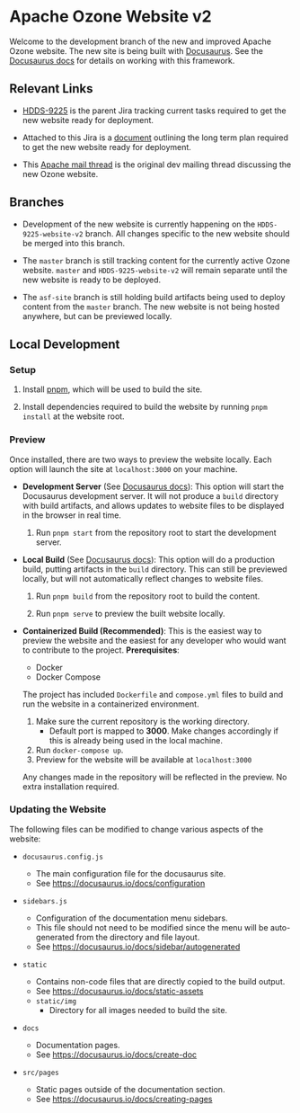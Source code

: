 <!--
 Licensed under the Apache License, Version 2.0 (the "License");
 you may not use this file except in compliance with the License.
 You may obtain a copy of the License at

   http://www.apache.org/licenses/LICENSE-2.0

 Unless required by applicable law or agreed to in writing, software
 distributed under the License is distributed on an "AS IS" BASIS,
 WITHOUT WARRANTIES OR CONDITIONS OF ANY KIND, either express or implied.
 See the License for the specific language governing permissions and
 limitations under the License. See accompanying LICENSE file.
-->

# Apache Ozone Website v2

Welcome to the development branch of the new and improved Apache Ozone website. The new site is being built with [Docusaurus](https://docusaurus.io/). See the [Docusaurus docs](https://docusaurus.io/docs) for details on working with this framework.

## Relevant Links

- [HDDS-9225](https://issues.apache.org/jira/browse/HDDS-9225) is the parent Jira tracking current tasks required to get the new website ready for deployment.

- Attached to this Jira is a [document](https://issues.apache.org/jira/secure/attachment/13062569/Improving%20the%20Apache%20Ozone%20Website.pdf) outlining the long term plan required to get the new website ready for deployment.

- This [Apache mail thread](https://lists.apache.org/thread/fooxgc81cbglpl8kcfxr5mfgm9qrf5v1) is the original dev mailing thread discussing the new Ozone website.

## Branches

- Development of the new website is currently happening on the `HDDS-9225-website-v2` branch. All changes specific to the new website should be merged into this branch.

- The `master` branch is still tracking content for the currently active Ozone website. `master` and `HDDS-9225-website-v2` will remain separate until the new website is ready to be deployed.

- The `asf-site` branch is still holding build artifacts being used to deploy content from the `master` branch. The new website is not being hosted anywhere, but can be previewed locally.

## Local Development

### Setup

1. Install [pnpm](https://pnpm.io/installation), which will be used to build the site.

2. Install dependencies required to build the website by running `pnpm install` at the website root.

### Preview

Once installed, there are two ways to preview the website locally. Each option will launch the site at `localhost:3000` on your machine.

- **Development Server** (See [Docusaurus docs](https://docusaurus.io/docs/installation#running-the-development-server)): This option will start the Docusaurus development server. It will not produce a `build` directory with build artifacts, and allows updates to website files to be displayed in the browser in real time.

  1. Run `pnpm start` from the repository root to start the development server.

- **Local Build** (See [Docusaurus docs](https://docusaurus.io/docs/installation#build)): This option will do a production build, putting artifacts in the `build` directory. This can still be previewed locally, but will not automatically reflect changes to website files.

  1. Run `pnpm build` from the repository root to build the content.

  2. Run `pnpm serve` to preview the built website locally.

- **Containerized Build (Recommended)**: This is the easiest way to preview the website and the easiest for any developer who would want to contribute to the project.
**Prerequisites**:
  
  - Docker
  - Docker Compose

  The project has included `Dockerfile` and `compose.yml` files to build and run the website in a containerized environment.

    1. Make sure the current repository is the working directory.
        - Default port is mapped to **3000**. Make changes accordingly if this is already being used in the local machine.
    2. Run `docker-compose up`.
    3. Preview for the website will be available at `localhost:3000`

  Any changes made in the repository will be reflected in the preview. No extra installation required.




### Updating the Website

The following files can be modified to change various aspects of the website:

- `docusaurus.config.js`
  - The main configuration file for the docusaurus site.
  - See https://docusaurus.io/docs/configuration

- `sidebars.js`
  - Configuration of the documentation menu sidebars.
  - This file should not need to be modified since the menu will be auto-generated from the directory and file layout.
  - See https://docusaurus.io/docs/sidebar/autogenerated

- `static`
  - Contains non-code files that are directly copied to the build output.
  - See https://docusaurus.io/docs/static-assets
  - `static/img`
    - Directory for all images needed to build the site.

- `docs`
  - Documentation pages.
  - See https://docusaurus.io/docs/create-doc

- `src/pages`
  - Static pages outside of the documentation section.
  - See https://docusaurus.io/docs/creating-pages
